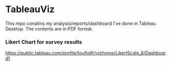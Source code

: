 # TableauViz
This repo conatins my analysis/reports/dashboard I've done in Tableau Desktop. The contents are in PDF format.

### Likert Chart for survey results
https://public.tableau.com/profile/toufiq#!/vizhome/LikertScale_8/Dashboard1

